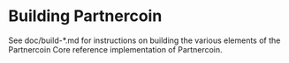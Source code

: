 Building Partnercoin
================

See doc/build-*.md for instructions on building the various
elements of the Partnercoin Core reference implementation of Partnercoin.
